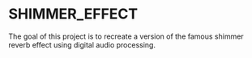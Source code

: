 # SHIMMER_EFFECT
The goal of this project is to recreate a version of the famous shimmer reverb effect using digital audio processing. 
